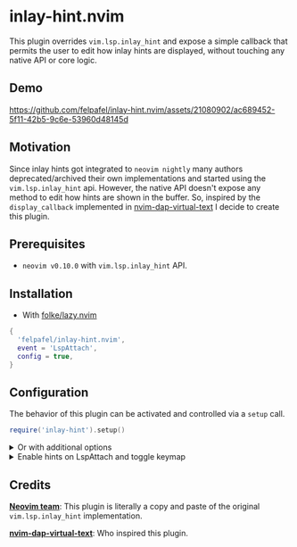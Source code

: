 # inlay-hint.nvim

This plugin overrides `vim.lsp.inlay_hint` and expose a simple callback that permits the user to edit how inlay hints are displayed, without touching any native API or core logic.

## Demo

https://github.com/felpafel/inlay-hint.nvim/assets/21080902/ac689452-5f11-42b5-9c6e-53960d48145d

## Motivation

Since inlay hints got integrated to `neovim nightly` many authors deprecated/archived their own implementations and started using the `vim.lsp.inlay_hint` api. However, the native API doesn't expose any method to edit how hints are shown in the buffer. So, inspired by the `display_callback` implemented in [nvim-dap-virtual-text](https://github.com/theHamsta/nvim-dap-virtual-text) I decide to create this plugin.

## Prerequisites

- `neovim v0.10.0` with `vim.lsp.inlay_hint` API.

## Installation

- With [folke/lazy.nvim](https://github.com/folke/lazy.nvim)

```lua
{
  'felpafel/inlay-hint.nvim',
  event = 'LspAttach',
  config = true,
}
```

## Configuration

The behavior of this plugin can be activated and controlled via a `setup` call.

```lua
require('inlay-hint').setup()
```

<details>
  <summary>
	Or with additional options
  </summary>

> In order get better completions and type hints inside Neovim, please check [folke/neodev.nvim](https://github.com/folke/neodev.nvim).

````lua
require('inlay-hint').setup({
  --- If `override_native_inlay_hint` is set to `false`, you have to manually
  --- attach to lsp-handlers:
  ---
  --- ```lua
  --- local inlay_hint = require('inlay-hint')
  --- inlay_hint.setup({ override_native_inlay_hint = false })
  --- lsp.handler['workspace/inlayHint/refresh'] = function(err, result, ctx, config)
  ---   return inlay_hint.on_refresh(err, result, ctx, config)
  --- end
  --- lsp.handler['textDocument/inlayHint'] = function(...)
  ---   return inlay_hint.on_inlayhint(...)
  --- end
  --- ```
  override_native_inlay_hint = true,
  virt_text_pos = 'eol',
  highlight_group = 'LspInlayHint',
  hl_mode = 'combine',
  display_callback = function(line_hints, options)
    if options.virt_text_pos == 'inline' then
      local lhint = {}
      for _, hint in pairs(line_hints) do
        local text = ''
        local label = hint.label
        if type(label) == 'string' then
          text = label
        else
          for _, part in ipairs(label) do
            text = text .. part.value
          end
        end
        if hint.paddingLeft then
          text = ' ' .. text
        end
        if hint.paddingRight then
          text = text .. ' '
        end
        lhint[#lhint + 1] =
        { text = text, col = hint.position.character }
      end
      return lhint
    elseif
      options.virt_text_pos == 'eol'
      or options.virt_text_pos == 'right_align'
    then
      local k1 = {}
      local k2 = {}
      table.sort(line_hints, function(a, b)
        return a.position.character < b.position.character
      end)
      for _, hint in pairs(line_hints) do
        local label = hint.label
        local kind = hint.kind
        local text = ''
        if type(label) == 'string' then
          text = label
        else
          for _, part in ipairs(label) do
            text = text .. part.value
          end
        end
        if kind == 1 then
          k1[#k1 + 1] = text:gsub('^:%s*', '')
        else
          k2[#k2 + 1] = text:gsub(':$', '')
        end
      end
      local text = ''
      if #k1 > 0 then
        text = '=> ' .. table.concat(k1, ',')
      end
      if #k2 > 0 then
        text = '<- (' .. table.concat(k2, ',') .. ')'
      end
      return text
    end
    return nil
  end,
})
````

</details>

<details>
  <summary>
      Enable hints on LspAttach and toggle keymap
  </summary>

```lua
vim.api.nvim_create_autocmd('LspAttach', {
callback = function(args)
  local bufnr = args.buf ---@type number
  local client = vim.lsp.get_client_by_id(args.data.client_id)
  if client.supports_method('textDocument/inlayHint') then
    vim.lsp.inlay_hint.enable(bufnr, true)
    vim.keymap.set('n', '<leader>uh', function()
      vim.lsp.inlay_hint.enable(
        bufnr,
        not vim.lsp.inlay_hint.is_enabled(bufnr)
      )
    end, { buffer = bufnr })
  end
end,
})
```

</details>

## Credits

**[Neovim team](https://github.com/orgs/neovim/people)**: This plugin is literally a copy and paste of the original `vim.lsp.inlay_hint` implementation.

**[nvim-dap-virtual-text](https://github.com/theHamsta/nvim-dap-virtual-text)**: Who inspired this plugin.
